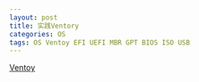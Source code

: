 ```yaml
---
layout: post
title: 实践Ventory
categories: OS
tags: OS Ventoy EFI UEFI MBR GPT BIOS ISO USB
---
```


[Ventoy](https://www.ventoy.net)